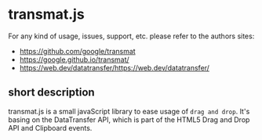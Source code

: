 # transmat.js

For any kind of usage, issues, support, etc. please refer to the authors sites:

* https://github.com/google/transmat
* https://google.github.io/transmat/ 
* https://web.dev/datatransfer/https://web.dev/datatransfer/

## short description

transmat.js is a small javaScript library to ease usage of `drag and drop`.
It's basing on the DataTransfer API, which is part of the HTML5 Drag and Drop API and Clipboard events.
